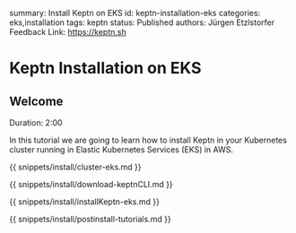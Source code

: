 summary: Install Keptn on EKS
id: keptn-installation-eks
categories: eks,installation
tags: keptn
status: Published 
authors: Jürgen Etzlstorfer
Feedback Link: https://keptn.sh


# Keptn Installation on EKS

## Welcome
Duration: 2:00

In this tutorial we are going to learn how to install Keptn in your Kubernetes cluster running in Elastic Kubernetes Services (EKS) in AWS.

{{ snippets/install/cluster-eks.md }}

{{ snippets/install/download-keptnCLI.md }}

{{ snippets/install/installKeptn-eks.md }}

{{ snippets/install/postinstall-tutorials.md }}
